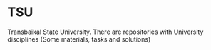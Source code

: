 # TSU
Transbaikal State University. There are repositories with University disciplines (Some materials, tasks and solutions)
